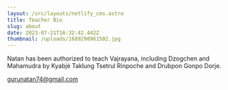 ```yaml
---
layout: /src/layouts/netlify_cms.astro
title: Teacher Bio
slug: about
date: 2023-07-21T16:32:42.442Z
thumbnail: /uploads/1689298961502.jpg
---
```

Natan has been authorized to teach Vajrayana, including Dzogchen and Mahamudra by Kyabjé Taklung Tsetrul Rinpoche and Drubpon Gonpo Dorje.  

<gurunatan74@gmail.com>